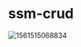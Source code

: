 # ssm-crud
![1561515068834](C:\Users\ppp\AppData\Roaming\Typora\typora-user-images\1561515068834.png)
